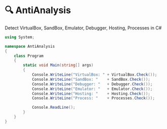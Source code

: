 # :mag: AntiAnalysis
Detect VirtualBox, SandBox, Emulator, Debugger, Hosting, Processes in C#

``` C#
using System;

namespace AntiAnalysis
{
    class Program
    {
        static void Main(string[] args)
        {
            Console.WriteLine("VirtualBox: " + VirtualBox.Check());
            Console.WriteLine("SandBox: "    + SandBox.Check());
            Console.WriteLine("Debugger: "   + Debugger.Check());
            Console.WriteLine("Emulator: "   + Emulator.Check());
            Console.WriteLine("Hosting: "    + Hosting.Check());
            Console.WriteLine("Process: "    + Processes.Check());

            Console.ReadLine();
        }
    }
}

```